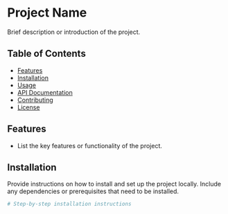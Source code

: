 # Project Name

Brief description or introduction of the project.

## Table of Contents

- [Features](#features)
- [Installation](#installation)
- [Usage](#usage)
- [API Documentation](#api-documentation)
- [Contributing](#contributing)
- [License](#license)

## Features

- List the key features or functionality of the project.

## Installation

Provide instructions on how to install and set up the project locally. Include any dependencies or prerequisites that need to be installed.

```bash
# Step-by-step installation instructions